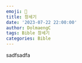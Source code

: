 ```yaml
---
emoji: 🧢
title: 창세기
date: '2023-07-22 22:00:00'
author: DolmaengC
tags: Bible 창세기 
categories: Bible
---
```


sadfsadfa

   


